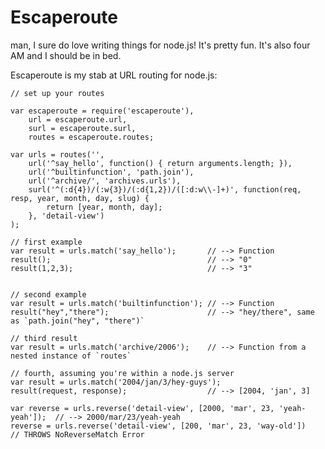 Escaperoute
=========================

man, I sure do love writing things for node.js! It's pretty fun. It's also four AM and I should be in bed.

Escaperoute is my stab at URL routing for node.js:

    // set up your routes

    var escaperoute = require('escaperoute'),
        url = escaperoute.url,
        surl = escaperoute.surl,
        routes = escaperoute.routes;

    var urls = routes('',
        url('^say_hello', function() { return arguments.length; }),
        url('^builtinfunction', 'path.join'),
        url('^archive/', 'archives.urls'),
        surl('^(:d{4})/(:w{3})/(:d{1,2})/([:d:w\\-]+)', function(req, resp, year, month, day, slug) { 
            return [year, month, day];
        }, 'detail-view')
    );

    // first example
    var result = urls.match('say_hello');       // --> Function
    result();                                   // --> "0" 
    result(1,2,3);                              // --> "3"
    

    // second example
    var result = urls.match('builtinfunction'); // --> Function
    result("hey","there");                      // --> "hey/there", same as `path.join("hey", "there")`

    // third result
    var result = urls.match('archive/2006');    // --> Function from a nested instance of `routes`

    // fourth, assuming you're within a node.js server
    var result = urls.match('2004/jan/3/hey-guys');
    result(request, response);                  // --> [2004, 'jan', 3]

    var reverse = urls.reverse('detail-view', [2000, 'mar', 23, 'yeah-yeah']);  // --> 2000/mar/23/yeah-yeah
    reverse = urls.reverse('detail-view', [200, 'mar', 23, 'way-old'])          // THROWS NoReverseMatch Error
